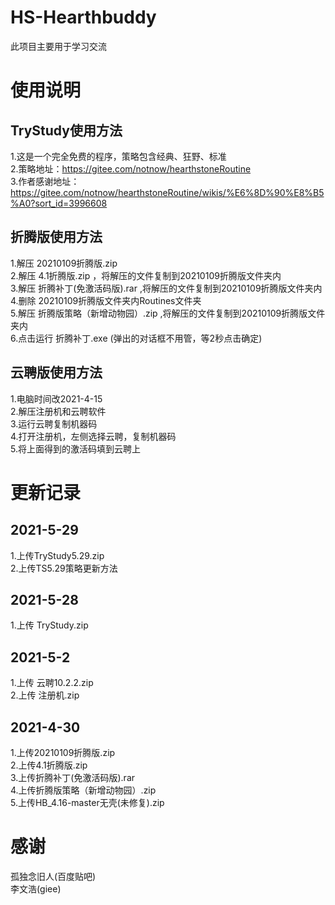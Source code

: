 # HS-Hearthbuddy
此项目主要用于学习交流

# 使用说明  
## TryStudy使用方法  
1.这是一个完全免费的程序，策略包含经典、狂野、标准  
2.策略地址：https://gitee.com/notnow/hearthstoneRoutine  
3.作者感谢地址：https://gitee.com/notnow/hearthstoneRoutine/wikis/%E6%8D%90%E8%B5%A0?sort_id=3996608  

## 折腾版使用方法
1.解压 20210109折腾版.zip   
2.解压 4.1折腾版.zip ，将解压的文件复制到20210109折腾版文件夹内  
3.解压 折腾补丁(免激活码版).rar ,将解压的文件复制到20210109折腾版文件夹内  
4.删除 20210109折腾版文件夹内Routines文件夹  
5.解压 折腾版策略（新增动物园）.zip ,将解压的文件复制到20210109折腾版文件夹内  
6.点击运行 折腾补丁.exe (弹出的对话框不用管，等2秒点击确定)  

## 云聘版使用方法
1.电脑时间改2021-4-15  
2.解压注册机和云聘软件  
3.运行云聘复制机器码  
4.打开注册机，左侧选择云聘，复制机器码  
5.将上面得到的激活码填到云聘上  

# 更新记录  
## 2021-5-29  
1.上传TryStudy5.29.zip  
2.上传TS5.29策略更新方法  
## 2021-5-28  
1.上传 TryStudy.zip
## 2021-5-2
1.上传 云聘10.2.2.zip  
2.上传 注册机.zip  

## 2021-4-30
1.上传20210109折腾版.zip  
2.上传4.1折腾版.zip  
3.上传折腾补丁(免激活码版).rar  
4.上传折腾版策略（新增动物园）.zip  
5.上传HB_4.16-master无壳(未修复).zip  

# 感谢  
孤独念旧人(百度贴吧)  
李文浩(giee)  
